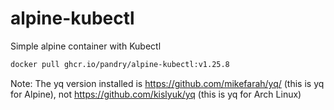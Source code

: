 # alpine-kubectl
Simple alpine container with Kubectl

```bash
docker pull ghcr.io/pandry/alpine-kubectl:v1.25.8
```

Note: The yq version installed is https://github.com/mikefarah/yq/ (this is yq for Alpine), not https://github.com/kislyuk/yq (this is yq for Arch Linux)
